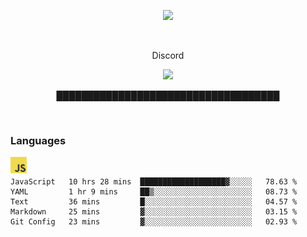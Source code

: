 <p align="center">
  <img src="https://share.dmca.gripe/EEtZKgXdFbg8aots.png">
</p>
‎<p align="center">Discord</p>

<p align="center">
  <img src="https://discord.c99.nl/widget/theme-2/287977955240706060.png">
</p>

<p align="center">████████████████████████████████████</p></br>

### Languages

<img align="left" alt="JavaScript" width="26px" src="https://raw.githubusercontent.com/github/explore/80688e429a7d4ef2fca1e82350fe8e3517d3494d/topics/javascript/javascript.png" /></br>

<!--START_SECTION:waka-->
```text
JavaScript   10 hrs 28 mins  ███████████████████▓░░░░░   78.63 % 
YAML         1 hr 9 mins     ██▒░░░░░░░░░░░░░░░░░░░░░░   08.73 % 
Text         36 mins         █░░░░░░░░░░░░░░░░░░░░░░░░   04.57 % 
Markdown     25 mins         ▓░░░░░░░░░░░░░░░░░░░░░░░░   03.15 % 
Git Config   23 mins         ▓░░░░░░░░░░░░░░░░░░░░░░░░   02.93 % 
```
<!--END_SECTION:waka-->
